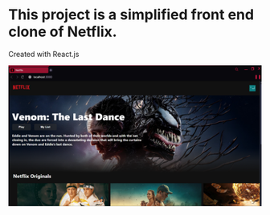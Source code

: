 # This project is a simplified front end clone of Netflix.
 Created with React.js

![alt text](image.png)
